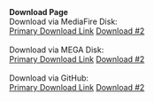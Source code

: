 <html>
<head>
</head>
<body>
<a><b>Download Page</b></a><br/>
<div1>
<a>Download via MediaFire Disk:</a><br>
<a href="http://www.mediafire.com/file/wf9o7hmsfcx2xjb/tTorrent.apk">Primary Download Link</a>
<a href="javascript:alert('NOT SUPPORT')">Download #2</a>
<br>
<br>
</div1>
<div2>
<a>Download via MEGA Disk:</a><br>
<a href="https://mega.nz/#!IaA2Ga4L!zYs4I_sJEijHSKpshnin1x9YpW_YvEmU-kqL79SDe_I">Primary Download Link</a>
<a href="javascript:alert('NOT SUPPORT')">Download #2</a>
<br>
<br>
</div2>
<div3>
<a>Download via GitHub:</a><br>
<a href="https://github.com/WeiLDavid/disk/raw/diskp1/tTorrent.apk">Primary Download Link</a>
<a href="javascript:alert('NOT SUPPORT')">Download #2</a>
<br>
<br>
</div3>
</body>
</html>
